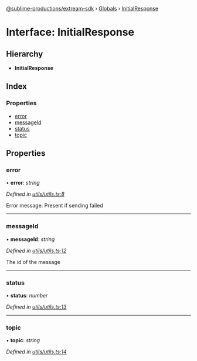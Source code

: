 [@sublime-productions/extream-sdk](../README.md) › [Globals](../globals.md) › [InitialResponse](initialresponse.md)

# Interface: InitialResponse

## Hierarchy

* **InitialResponse**

## Index

### Properties

* [error](initialresponse.md#error)
* [messageId](initialresponse.md#messageid)
* [status](initialresponse.md#status)
* [topic](initialresponse.md#topic)

## Properties

###  error

• **error**: *string*

*Defined in [utils/utils.ts:8](https://github.com/Extream-SaaS/ex-sdk/blob/83ee764/src/utils/utils.ts#L8)*

Error message. Present if sending failed

___

###  messageId

• **messageId**: *string*

*Defined in [utils/utils.ts:12](https://github.com/Extream-SaaS/ex-sdk/blob/83ee764/src/utils/utils.ts#L12)*

The id of the message

___

###  status

• **status**: *number*

*Defined in [utils/utils.ts:13](https://github.com/Extream-SaaS/ex-sdk/blob/83ee764/src/utils/utils.ts#L13)*

___

###  topic

• **topic**: *string*

*Defined in [utils/utils.ts:14](https://github.com/Extream-SaaS/ex-sdk/blob/83ee764/src/utils/utils.ts#L14)*
